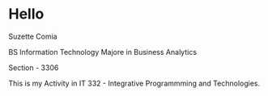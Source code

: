 # Hello

Suzette Comia 

BS Information Technology Majore in Business Analytics

Section - 3306

This is my Activity in IT 332 - Integrative Programmming and Technologies. 
